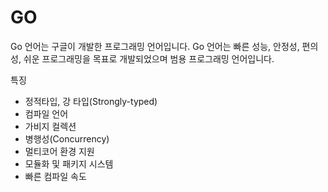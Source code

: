 # GO

Go 언어는 구글이 개발한 프로그래밍 언어입니다.
Go 언어는 빠른 성능, 안정성, 편의성, 쉬운 프로그래밍을 목표로 개발되었으며 범용 프로그래밍 언어입니다.

특징
* 정적타입, 강 타입(Strongly-typed)
* 컴파일 언어
* 가비지 컬렉션
* 병행성(Concurrency)
* 멀티코어 환경 지원
* 모듈화 및 패키지 시스템
* 빠른 컴파일 속도

